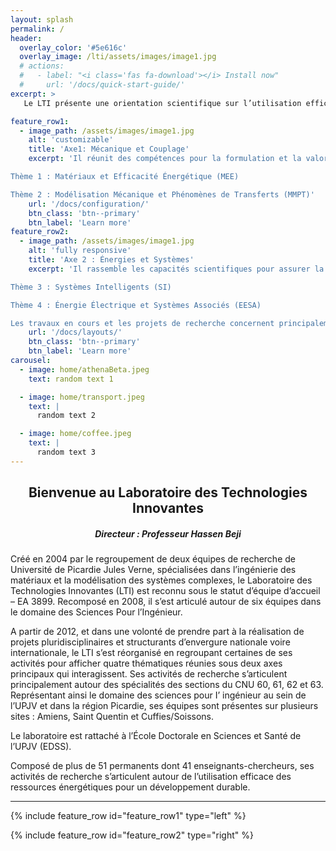 ```yaml
---
layout: splash
permalink: /
header:
  overlay_color: '#5e616c'
  overlay_image: /lti/assets/images/image1.jpg
  # actions:
  #   - label: "<i class='fas fa-download'></i> Install now"
  #     url: '/docs/quick-start-guide/'
excerpt: >
   Le LTI présente une orientation scientifique sur l’utilisation efficace des ressources énergétiques pour un développement durable, dans un cadre qui s’articule autour de deux axes « Mécanique et Couplage » et « Énergies et Systèmes ».

feature_row1:
  - image_path: /assets/images/image1.jpg
    alt: 'customizable'
    title: 'Axe1: Mécanique et Couplage'
    excerpt: 'Il réunit des compétences pour la formulation et la valorisation de nouveaux matériaux ainsi que pour l’étude des systèmes mécaniques et des transferts:

Thème 1 : Matériaux et Efficacité Énergétique (MEE)

Thème 2 : Modélisation Mécanique et Phénomènes de Transferts (MMPT)'
    url: '/docs/configuration/'
    btn_class: 'btn--primary'
    btn_label: 'Learn more'
feature_row2:
  - image_path: /assets/images/image1.jpg
    alt: 'fully responsive'
    title: 'Axe 2 : Énergies et Systèmes'
    excerpt: 'Il rassemble les capacités scientifiques pour assurer la maîtrise de l’énergie dans un système multi sources:

Thème 3 : Systèmes Intelligents (SI)

Thème 4 : Énergie Électrique et Systèmes Associés (EESA)

Les travaux en cours et les projets de recherche concernent principalement les matériaux nouveaux et l’optimisation énergétique dans les domaines de la construction et des transports.'
    url: '/docs/layouts/'
    btn_class: 'btn--primary'
    btn_label: 'Learn more'
carousel:
  - image: home/athenaBeta.jpeg
    text: random text 1

  - image: home/transport.jpeg
    text: |
      random text 2

  - image: home/coffee.jpeg
    text: |
      random text 3
---
```


<h2 align="center"> Bienvenue au Laboratoire des Technologies Innovantes</h2>
<h5 align="center">Directeur : Professeur Hassen Beji</h5>

Créé en 2004 par le regroupement de deux équipes de recherche de Université de Picardie Jules Verne, spécialisées dans l’ingénierie des matériaux et la modélisation des systèmes complexes, le Laboratoire des Technologies Innovantes (LTI) est reconnu sous le statut d’équipe d’accueil – EA 3899. Recomposé en 2008, il s’est articulé autour de six équipes dans le domaine des Sciences Pour l’Ingénieur.

A partir de 2012, et dans une volonté de prendre part à la réalisation de projets pluridisciplinaires et structurants d’envergure nationale voire internationale, le LTI s’est réorganisé en regroupant certaines de ses activités pour afficher quatre thématiques réunies sous deux axes principaux qui interagissent. Ses activités de recherche s’articulent principalement autour des spécialités des sections du CNU 60, 61, 62 et 63. Représentant ainsi le domaine des sciences pour I’ ingénieur au sein de l’UPJV et dans la région Picardie, ses équipes sont présentes sur plusieurs sites : Amiens, Saint Quentin et Cuffies/Soissons.

Le laboratoire est rattaché à l’École Doctorale en Sciences et Santé de l’UPJV (EDSS).

Composé de plus de 51 permanents dont 41 enseignants-chercheurs, ses activités de recherche s’articulent autour de l’utilisation efficace des ressources énergétiques pour un développement durable.

---

{% include feature_row id="feature_row1" type="left" %}

{% include feature_row id="feature_row2" type="right" %}
